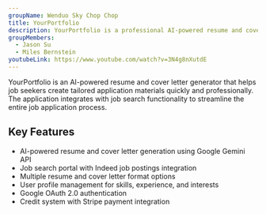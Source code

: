 ```yaml
---
groupName: Wenduo Sky Chop Chop
title: YourPortfolio
description: YourPortfolio is a professional AI-powered resume and cover letter creator.
groupMembers:
  - Jason Su
  - Miles Bernstein
youtubeLink: https://www.youtube.com/watch?v=3N4g8nXutdE
---
```


YourPortfolio is an AI-powered resume and cover letter generator that helps job seekers create tailored application materials quickly and professionally. The application integrates with job search functionality to streamline the entire job application process.

## Key Features

- AI-powered resume and cover letter generation using Google Gemini API
- Job search portal with Indeed job postings integration
- Multiple resume and cover letter format options
- User profile management for skills, experience, and interests
- Google OAuth 2.0 authentication
- Credit system with Stripe payment integration
